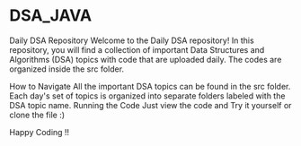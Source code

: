 # DSA_JAVA
Daily DSA Repository
Welcome to the Daily DSA repository! In this repository, you will find a collection of important Data Structures and Algorithms (DSA) topics with code that are uploaded daily. The codes are organized inside the src folder.

How to Navigate
All the important DSA topics can be found in the src folder.
Each day's set of topics is organized into separate folders labeled with the DSA topic name.
Running the Code
Just view the code and Try it yourself or clone the file :)

Happy Coding !!
